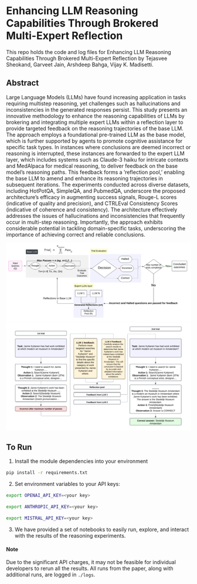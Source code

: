 # Enhancing LLM Reasoning Capabilities Through Brokered Multi-Expert Reflection
This repo holds the code and log files for Enhancing LLM Reasoning Capabilities Through Brokered Multi-Expert Reflection by Tejasvee Sheokand, Garveet Jain, Arshdeep Bahga, Vijay K. Madisetti.

## Abstract
Large Language Models (LLMs) have found increasing application in tasks requiring multistep reasoning, yet challenges such as hallucinations and inconsistencies in the generated responses persist. This study presents an innovative methodology to enhance the reasoning capabilities of LLMs by brokering and integrating multiple expert LLMs within a reflection layer to provide targeted feedback on the reasoning
trajectories of the base LLM. The approach employs a foundational pre-trained LLM as the base model, which is further supported by agents to promote cognitive assistance for specific task types. In instances
where conclusions are deemed incorrect or reasoning is interrupted, these instances are forwarded to the expert LLM layer, which includes systems such as Claude-3 haiku for intricate contexts and MedAlpaca for
medical reasoning, to deliver feedback on the base model’s reasoning paths. This feedback forms a ’reflection pool,’ enabling the base LLM to amend and enhance its reasoning trajectories in subsequent iterations.
The experiments conducted across diverse datasets, including HotPotQA, SimpleQA, and PubmedQA, underscore the proposed architecture’s efficacy in augmenting success signals, Rouge-L scores (indicative
of quality and precision), and CTRLEval Consistency Scores (indicative of coherence and consistency). The architecture effectively addresses the issues of hallucinations and inconsistencies that frequently occur in
multi-step reasoning. Importantly, the approach exhibits considerable potential in tackling domain-specific tasks, underscoring the importance of achieving correct and reliable conclusions.

![Architecture Diagram](./figures/Fig1.png)
![Example Diagram](./figures/Fig2.png)

## To Run
1. Install the module dependencies into your environment
```bash
pip install -r requirements.txt
```
2. Set environment variables to your API keys:

```bash
export OPENAI_API_KEY=<your key>
```
```bash
export ANTHROPIC_API_KEY=<your key>
```
```bash
export MISTRAL_API_KEY=<your key>
```
3. We have provided a set of notebooks to easily run, explore, and interact with the results of the reasoning experiments.

#### Note
Due to the significant API charges, it may not be feasible for individual developers to rerun all the results. All runs from the paper, along with additional runs, are logged in `./logs`.
